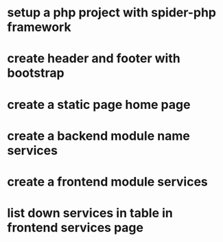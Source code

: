 # setup a php project with spider-php framework

# create header and footer with bootstrap

# create a static page home page

# create a backend module name services

# create a frontend module services

# list down services in table in frontend services page


